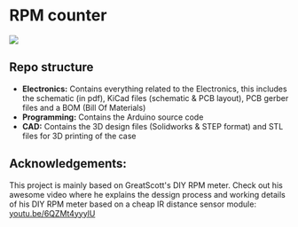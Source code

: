 # RPM counter

![](./images/RPM_counter.JPG)

## Repo structure

* **Electronics:** Contains everything related to the Electronics, this includes the schematic (in pdf), KiCad files (schematic & PCB layout), PCB gerber files and a BOM (Bill Of Materials)
* **Programming:** Contains the Arduino source code
* **CAD:** Contains the 3D design files (Solidworks & STEP format) and STL files for 3D printing of the case

## Acknowledgements:

This project is mainly based on GreatScott's DIY RPM meter. Check out his awesome video where he explains the dessign process and working details of his DIY RPM meter based on a cheap IR distance sensor module: [youtu.be/6QZMt4yyylU](https://youtu.be/6QZMt4yyylU)